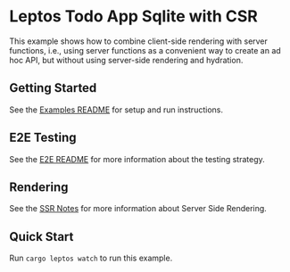 # Leptos Todo App Sqlite with CSR

This example shows how to combine client-side rendering with server functions, i.e., using server functions as a convenient way to create an ad hoc API, but without using server-side rendering and hydration.

## Getting Started

See the [Examples README](../README.md) for setup and run instructions.

## E2E Testing

See the [E2E README](./e2e/README.md) for more information about the testing strategy.

## Rendering

See the [SSR Notes](../SSR_NOTES.md) for more information about Server Side Rendering.

## Quick Start

Run `cargo leptos watch` to run this example.
